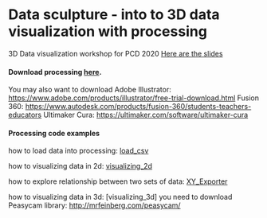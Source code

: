 # Data sculpture - into to 3D data visualization with processing

3D Data visualization workshop for PCD 2020 [Here are the slides](https://docs.google.com/presentation/d/1rI0s8V77Z5p4Fdmn1ZCqGSkGORa2hp6_js-H1kPYTaM/edit?usp=sharing) 

#### Download processing [here](https://processing.org/download/).
You may also want to download
Adobe Illustrator: https://www.adobe.com/products/illustrator/free-trial-download.html
Fusion 360: https://www.autodesk.com/products/fusion-360/students-teachers-educators
Ultimaker Cura: https://ultimaker.com/software/ultimaker-cura

#### Processing code examples 
how to load data into processing: [load_csv](https://github.com/henrywang95/Data-sculpture-Workshop-PCD2020/tree/master/XY_Exporter)

how to visualizing data in 2d: [visualizing_2d](https://github.com/henrywang95/Data-sculpture-Workshop-PCD2020/tree/master/visualization_2d)

how to explore relationship between two sets of data: [XY_Exporter](https://github.com/henrywang95/Data-sculpture-Workshop-PCD2020/tree/master/XY_Exporter)

how to visualizing data in 3d: [visualizing_3d]
you need to download Peasycam library: http://mrfeinberg.com/peasycam/